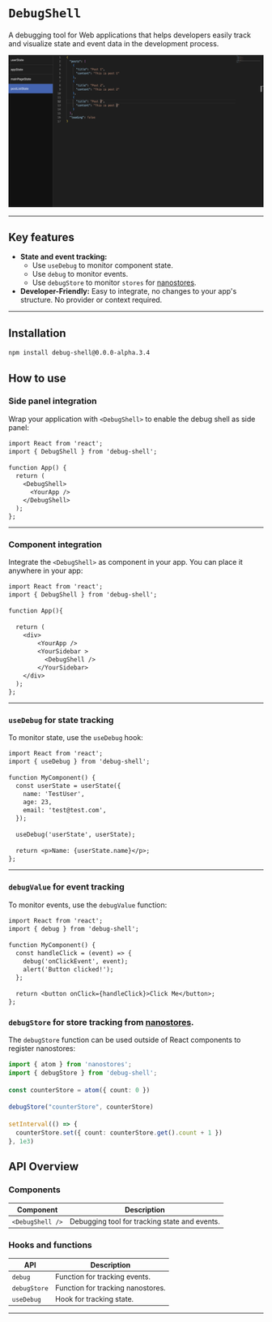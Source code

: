 # `DebugShell`

A debugging tool for Web applications that helps developers easily track and visualize state and event data in the development process.

![img](./DebugShell.png)

---

## Key features

- **State and event tracking:**
  - Use `useDebug` to monitor component state.
  - Use `debug` to monitor events.
  - Use `debugStore` to monitor `stores` for [nanostores](https://github.com/nanostores/nanostores).
- **Developer-Friendly:** Easy to integrate, no changes to your app's structure. No provider or context required.

---

## Installation

```bash
npm install debug-shell@0.0.0-alpha.3.4
```

## How to use

### Side panel integration

Wrap your application with `<DebugShell>` to enable the debug shell as side panel:

```tsx
import React from 'react';
import { DebugShell } from 'debug-shell';

function App() {
  return (
    <DebugShell>
      <YourApp />
    </DebugShell>
  );
};
```

---

### Component integration

Integrate the `<DebugShell>` as component in your app. You can place it anywhere in your app:

```tsx
import React from 'react';
import { DebugShell } from 'debug-shell';

function App(){

  return (
    <div>
        <YourApp />
        <YourSidebar >
          <DebugShell />
        </YourSidebar>
    </div>
  );
};
```

---

### `useDebug` for state tracking

To monitor state, use the `useDebug` hook:

```tsx
import React from 'react';
import { useDebug } from 'debug-shell';

function MyComponent() {
  const userState = userState({
    name: 'TestUser',
    age: 23,
    email: 'test@test.com',
  });

  useDebug('userState', userState);

  return <p>Name: {userState.name}</p>;
};
```

---

### `debugValue` for event tracking

To monitor events, use the `debugValue` function:

```tsx
import React from 'react';
import { debug } from 'debug-shell';

function MyComponent() {
  const handleClick = (event) => {
    debug('onClickEvent', event);
    alert('Button clicked!');
  };

  return <button onClick={handleClick}>Click Me</button>;
};
```

### `debugStore` for store tracking from [nanostores](https://github.com/nanostores/nanostores).

The `debugStore` function can be used outside of React components to register nanostores:

```ts
import { atom } from 'nanostores';
import { debugStore } from 'debug-shell';

const counterStore = atom({ count: 0 })

debugStore("counterStore", counterStore)

setInterval(() => {
  counterStore.set({ count: counterStore.get().count + 1 })
}, 1e3)
```

## API Overview

### Components

| Component              | Description                                                                |
|------------------------|----------------------------------------------------------------------------|
| `<DebugShell />`        | Debugging tool for tracking state and events.                              |

### Hooks and functions

| API              | Description                                                                                      |
|------------------|--------------------------------------------------------------------------------------------------|
| `debug`          | Function for tracking events.                                                                    |
| `debugStore`     | Function for tracking nanostores.                                                                |
| `useDebug`       | Hook for tracking state.                                                                         |

---
